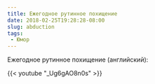 ```yaml
---
title: Ежегодное рутинное похищение
date: 2018-02-25T19:28:28-08:00
slug: abduction
tags:
 - Юмор
---
```


Ежегодное рутинное похищение (английский):

{{< youtube "_Ug6gAO8n0s" >}}

<!--more-->
